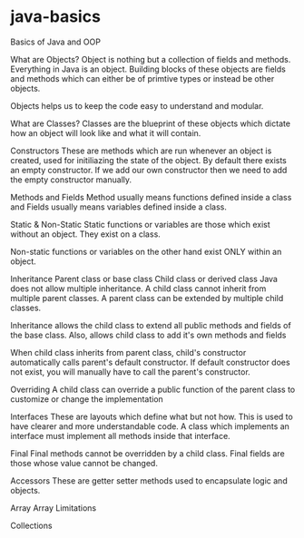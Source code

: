 # java-basics
Basics of Java and OOP

What are Objects?
Object is nothing but a collection of fields and methods. Everything in Java is an object. Building blocks of these 
objects are fields and methods which can either be of primtive types or instead be other objects.  

Objects helps us to keep the code easy to understand and modular.

What are Classes?
Classes are the blueprint of these objects which dictate how an object will look like and what it will contain.

Constructors
These are methods which are run whenever an object is created, used for initiliazing the state of the object.
By default there exists an empty constructor. If we add our own constructor then we need to add the empty constructor manually.

Methods and Fields
Method usually means functions defined inside a class and Fields usually means variables defined inside a class. 

Static & Non-Static
Static functions or variables are those which exist without an object. They exist on a class.

Non-static functions or variables on the other hand exist ONLY within an object.

Inheritance
Parent class or base class
Child class or derived class
Java does not allow multiple inheritance. A child class cannot inherit from multiple parent classes. A parent class can
be extended by multiple child classes.

Inheritance allows the child class to extend all public methods and fields of the base class. Also, allows child class to add
it's own methods and fields

When child class inherits from parent class, child's constructor automatically calls parent's default constructor. If
default constructor does not exist, you will manually have to call the parent's constructor.

Overriding
A child class can override a public function of the parent class to customize or change the implementation

Interfaces
These are layouts which define what but not how. This is used to have clearer and more understandable code. A class which
implements an interface must implement all methods inside that interface. 

Final
Final methods cannot be overridden by a child class. Final fields are those whose value cannot be changed.

Accessors
These are getter setter methods used to encapsulate logic and objects.

Array
Array Limitations

Collections
